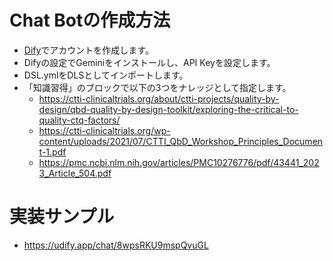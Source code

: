 # Chat Botの作成方法
- [Dify](https://dify.ai/)でアカウントを作成します。
- Difyの設定でGeminiをインストールし、API Keyを設定します。
- DSL.ymlをDLSとしてインポートします。
- 「知識習得」のブロックで以下の3つをナレッジとして指定します。
   - https://ctti-clinicaltrials.org/about/ctti-projects/quality-by-design/qbd-quality-by-design-toolkit/exploring-the-critical-to-quality-ctq-factors/
   - https://ctti-clinicaltrials.org/wp-content/uploads/2021/07/CTTI_QbD_Workshop_Principles_Document-1.pdf
   - https://pmc.ncbi.nlm.nih.gov/articles/PMC10276776/pdf/43441_2023_Article_504.pdf

# 実装サンプル
- https://udify.app/chat/8wpsRKU9mspQvuGL
